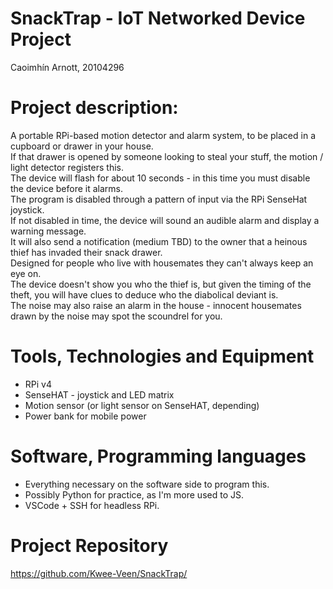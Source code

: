 # SnackTrap - IoT Networked Device Project
Caoimhín Arnott, 20104296

# Project description:

A portable RPi-based motion detector and alarm system, to be placed in a cupboard or drawer in your house.<br>
If that drawer is opened by someone looking to steal your stuff, the motion / light detector registers this. <br>
The device will flash for about 10 seconds - in this time you must disable the device before it alarms.<br>
The program is disabled through a pattern of input via the RPi SenseHat joystick.<br>
If not disabled in time, the device will sound an audible alarm and display a warning message. <br>
It will also send a notification (medium TBD) to the owner that a heinous thief has invaded their snack drawer.<br>
Designed for people who live with housemates they can't always keep an eye on.<br>
The device doesn't show you who the thief is, but given the timing of the theft, you will have clues to deduce who the diabolical deviant is. <br>
The noise may also raise an alarm in the house - innocent housemates drawn by the noise may spot the scoundrel for you.<br>

# Tools, Technologies and Equipment
<ul>
  <li> RPi v4
  <li> SenseHAT - joystick and LED matrix
  <li> Motion sensor (or light sensor on SenseHAT, depending)
  <li> Power bank for mobile power
</ul>
  
# Software, Programming languages
<ul>
  <li> Everything necessary on the software side to program this. 
  <li> Possibly Python for practice, as I'm more used to JS.
  <li> VSCode + SSH for headless RPi.
</ul>

# Project Repository

https://github.com/Kwee-Veen/SnackTrap/
